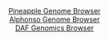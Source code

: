 <div id="Pineapple_Genome_Browser" align="center">
  <a href="https://ink-blot.github.io/?sessionURL=blob:zZJda9swFIb_i6BlA8eW7NiODWG4adKkLe2I66RJKUZ2ZEerLbmS4jQN.e_TysZuVmguNgZCH4cjnfe8evagJUJSzkAIbBO5JkLAAHLNtzGum4rc4JpIEBa4ksQAghREEJYTEO5BgaXCyfRa31wr1cjQsqhqOjVmJTelY.Iav3KGt9LMeW0NeFXhjAusuJDWmcAtt2jZdrYkw01j6tqO6VorrLCFq2bNmeRWQ1iZbvV76a9QWhLGa5LWm0rRNwGp1qM1rswCf4nmcZTnRMorspus.tHVJJo5w2R54Q2Wye14nnjz05iWDKuNIP1ikbi0GNYn9mhWjp9u9NrOLvXc3XmXT_Pn6MQ5Px2.NFQQ2Uc.6nVtH8KutoeyFXn5nzrXgx7ZfdaMBue3XjN6iUaBmCy9u2wwr2GM4OKPfbvgYICK5xtNA8jXwg8RNBzoGa7tdX5sUc.AMNDuCE5B.PBoACVw_qTTH_ZA7RrNDJDkefOGjwG4WBEBwk4AoY.CwHa7fhcGAToYe7AR1d.zdpRMAx_akW17aUErpYFepZI10sSMmW1emOXrkV6e2Y5d3zX82Y8n99MhUws0nqHe_VdZvuOlAXTpt._TjX5E0T.h7iNCTJUdi9q4ezndxE7ce8380qtaHFwUiZ2ob8v8XXuOs6bgosZK5.uIPv6krcWCYqZ0oKWSZrSiajfXLvItCJHtaGhBziuuKQSizD5BAxrIhZ9_w.kcHg_fAQ--">Pineapple Genome Browser</a>
</div>
<div id="Alphonso_Genome_Browser" align="center">
  <a href="https://ink-blot.github.io/?sessionURL=blob:zZJda9swGIX_i6BlA8eW5cSODWW4WfqVpKHNUveDYmRbdsRsSZXkfJL_Xq1s7GaF5mJjoAvp5ZXec46eHVgSqShnIALIdnu26wILqAVfzXAjanKNG6JAVOJaEQtIUhJJWE5AtAMlVhrPb8fm5kJroSLHoVp0GswqbivPxg3ecoZXys554wx4XeOMS6y5VM6pxEvu0GrZWZEMC2Gb2Z7dcwqssYNrseBMcUcQVqUr8176q5RWhPGGpE1ba_omIDV6jMbCLvGXOJnFeU6UGpHNZXESjy7jO284fzz3B4_z6UUy95PjGa0Y1q0kJ_1BcDfMv_nnIknGw4uJP9mKWbdX5mN.5H09Hq4FlUSduIHb76LARcgEQ1lB1v.TZ7Pogb51LAYP40ALLuAROg3w_RE6C._RzfQKjjaX73jfW6DmeWtYAPlCBpELLQ_6Vg_5nR9bt29BGJqEJKcgenq2gJY4_27an3ZAb4QhBijy0r7BYwEuCyJB1AkhDNwwRL1u0IVh6O6tHWhl_ffiPZvfhgFEMUJ.WtJaG5yLVDGhbMyYvcxLu9oemGcykTeQBms1967akEl91X9p6Ayvt3_O0jP.zei3LzRGP6Lon5D3ESG2zg7FrbyODWV8epuxzWyYNe2omqC7aVE9yPObdwM6LJySywZr028q5viTtyWWFDNtCkuqaEZrqjeJyZGvQGSmGGxBzmtuOASyyj5BC1puD37.jae3f96_Ag--">Alphonso Genome Browser</a>
</div>


<div id="DAF_Genomics_Browser" align="center">
  <a href="https://ink-blot.github.io/?sessionURL=blob:tZFra9swFIb_iyD95Kvs2LEhDHdrk9LSbglO1pQSzmw5dmZJjiTPSUP..4TbMtgoY9CBJCTO5X11niP6QYSsOEMxwpY7tFwXGUiWvJsDbWpyC5RIFBdQS2IgQQoiCMsIio.oAKkgnd3oylKpRsa2nUNhbgjjtMqkJT0LGlPyVpVEp5rYAgpPnEEnrYxTnazAhropOZPchiwjUpqO3RC2WXegj9fYum9J1rStVdWrrrUJbSy3CtBuK5aT_V.M_AdlvaoPyXKe9PXX5HCVj5Prq2ThXaSrSfBxld5Nl2mwPJtXGwaqFWTs7G9uV2W7vWfZ5vN0sl3QYbfd7UYDfP7kD7xPZxf7phJEjt3QHfk4iHCETgaqedZqCCgrhRu7vhHikYF933y5esNAT0HwCsUPjwZSArLvOv3hiNSh0aiQJLu2p2YgLnIiUGxGjhO6UYSHfug7UeSejCNqRf3OLC_TWRQ6OME4sL4B1fpFVfcD1EJ_Bt8L5G.d9f5XUPLr_H6ymoIG424Pi7tZN8CXe6WPL3XXsPO3YBnozc8VXFBQOvT8fEEDtdakhKlfbLzT4.kn">DAF Genomics Browser</a>
</div>
